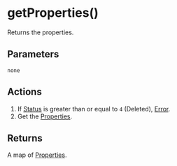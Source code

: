 # getProperties()
Returns the properties.

## Parameters

`none`

## Actions

1. If [Status](../definition/element-status.md) is greater than or equal to `4` (Deleted), [Error](../definition/error.md).
1. Get the [Properties](../definition/element-properties.md).

## Returns

A map of [Properties](../definition/element-properties.md).